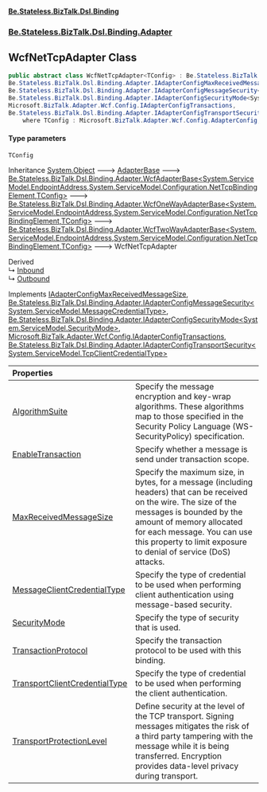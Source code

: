 #### [Be.Stateless.BizTalk.Dsl.Binding](README.md 'README')
### [Be.Stateless.BizTalk.Dsl.Binding.Adapter](Be.Stateless.BizTalk.Dsl.Binding.Adapter.md 'Be.Stateless.BizTalk.Dsl.Binding.Adapter')

## WcfNetTcpAdapter<TConfig> Class

```csharp
public abstract class WcfNetTcpAdapter<TConfig> : Be.Stateless.BizTalk.Dsl.Binding.Adapter.WcfTwoWayAdapterBase<System.ServiceModel.EndpointAddress, System.ServiceModel.Configuration.NetTcpBindingElement, TConfig>,
Be.Stateless.BizTalk.Dsl.Binding.Adapter.IAdapterConfigMaxReceivedMessageSize,
Be.Stateless.BizTalk.Dsl.Binding.Adapter.IAdapterConfigMessageSecurity<System.ServiceModel.MessageCredentialType>,
Be.Stateless.BizTalk.Dsl.Binding.Adapter.IAdapterConfigSecurityMode<System.ServiceModel.SecurityMode>,
Microsoft.BizTalk.Adapter.Wcf.Config.IAdapterConfigTransactions,
Be.Stateless.BizTalk.Dsl.Binding.Adapter.IAdapterConfigTransportSecurity<System.ServiceModel.TcpClientCredentialType>
    where TConfig : Microsoft.BizTalk.Adapter.Wcf.Config.AdapterConfig, Microsoft.BizTalk.Adapter.Wcf.Config.IAdapterConfigAddress, Microsoft.BizTalk.Adapter.Wcf.Config.IAdapterConfigIdentity, Microsoft.BizTalk.Adapter.Wcf.Config.IAdapterConfigInboundMessageMarshalling, Microsoft.BizTalk.Adapter.Wcf.Config.IAdapterConfigNetTcpBinding, Microsoft.BizTalk.Adapter.Wcf.Config.IAdapterConfigNetTcpSecurity, Microsoft.BizTalk.Adapter.Wcf.Config.IAdapterConfigNetTcpTransactions, Microsoft.BizTalk.Adapter.Wcf.Config.IAdapterConfigOutboundMessageMarshalling, Microsoft.BizTalk.Adapter.Wcf.Config.IAdapterConfigTimeouts, new()
```
#### Type parameters

<a name='Be.Stateless.BizTalk.Dsl.Binding.Adapter.WcfNetTcpAdapter_TConfig_.TConfig'></a>

`TConfig`

Inheritance [System.Object](https://docs.microsoft.com/en-us/dotnet/api/System.Object 'System.Object') &#129106; [AdapterBase](AdapterBase.md 'Be.Stateless.BizTalk.Dsl.Binding.Adapter.AdapterBase') &#129106; [Be.Stateless.BizTalk.Dsl.Binding.Adapter.WcfAdapterBase&lt;](WcfAdapterBase_TAddress,TBinding,TConfig_.md 'Be.Stateless.BizTalk.Dsl.Binding.Adapter.WcfAdapterBase<TAddress,TBinding,TConfig>')[System.ServiceModel.EndpointAddress](https://docs.microsoft.com/en-us/dotnet/api/System.ServiceModel.EndpointAddress 'System.ServiceModel.EndpointAddress')[,](WcfAdapterBase_TAddress,TBinding,TConfig_.md 'Be.Stateless.BizTalk.Dsl.Binding.Adapter.WcfAdapterBase<TAddress,TBinding,TConfig>')[System.ServiceModel.Configuration.NetTcpBindingElement](https://docs.microsoft.com/en-us/dotnet/api/System.ServiceModel.Configuration.NetTcpBindingElement 'System.ServiceModel.Configuration.NetTcpBindingElement')[,](WcfAdapterBase_TAddress,TBinding,TConfig_.md 'Be.Stateless.BizTalk.Dsl.Binding.Adapter.WcfAdapterBase<TAddress,TBinding,TConfig>')[TConfig](WcfNetTcpAdapter_TConfig_.md#Be.Stateless.BizTalk.Dsl.Binding.Adapter.WcfNetTcpAdapter_TConfig_.TConfig 'Be.Stateless.BizTalk.Dsl.Binding.Adapter.WcfNetTcpAdapter<TConfig>.TConfig')[&gt;](WcfAdapterBase_TAddress,TBinding,TConfig_.md 'Be.Stateless.BizTalk.Dsl.Binding.Adapter.WcfAdapterBase<TAddress,TBinding,TConfig>') &#129106; [Be.Stateless.BizTalk.Dsl.Binding.Adapter.WcfOneWayAdapterBase&lt;](WcfOneWayAdapterBase_TAddress,TBinding,TConfig_.md 'Be.Stateless.BizTalk.Dsl.Binding.Adapter.WcfOneWayAdapterBase<TAddress,TBinding,TConfig>')[System.ServiceModel.EndpointAddress](https://docs.microsoft.com/en-us/dotnet/api/System.ServiceModel.EndpointAddress 'System.ServiceModel.EndpointAddress')[,](WcfOneWayAdapterBase_TAddress,TBinding,TConfig_.md 'Be.Stateless.BizTalk.Dsl.Binding.Adapter.WcfOneWayAdapterBase<TAddress,TBinding,TConfig>')[System.ServiceModel.Configuration.NetTcpBindingElement](https://docs.microsoft.com/en-us/dotnet/api/System.ServiceModel.Configuration.NetTcpBindingElement 'System.ServiceModel.Configuration.NetTcpBindingElement')[,](WcfOneWayAdapterBase_TAddress,TBinding,TConfig_.md 'Be.Stateless.BizTalk.Dsl.Binding.Adapter.WcfOneWayAdapterBase<TAddress,TBinding,TConfig>')[TConfig](WcfNetTcpAdapter_TConfig_.md#Be.Stateless.BizTalk.Dsl.Binding.Adapter.WcfNetTcpAdapter_TConfig_.TConfig 'Be.Stateless.BizTalk.Dsl.Binding.Adapter.WcfNetTcpAdapter<TConfig>.TConfig')[&gt;](WcfOneWayAdapterBase_TAddress,TBinding,TConfig_.md 'Be.Stateless.BizTalk.Dsl.Binding.Adapter.WcfOneWayAdapterBase<TAddress,TBinding,TConfig>') &#129106; [Be.Stateless.BizTalk.Dsl.Binding.Adapter.WcfTwoWayAdapterBase&lt;](WcfTwoWayAdapterBase_TAddress,TBinding,TConfig_.md 'Be.Stateless.BizTalk.Dsl.Binding.Adapter.WcfTwoWayAdapterBase<TAddress,TBinding,TConfig>')[System.ServiceModel.EndpointAddress](https://docs.microsoft.com/en-us/dotnet/api/System.ServiceModel.EndpointAddress 'System.ServiceModel.EndpointAddress')[,](WcfTwoWayAdapterBase_TAddress,TBinding,TConfig_.md 'Be.Stateless.BizTalk.Dsl.Binding.Adapter.WcfTwoWayAdapterBase<TAddress,TBinding,TConfig>')[System.ServiceModel.Configuration.NetTcpBindingElement](https://docs.microsoft.com/en-us/dotnet/api/System.ServiceModel.Configuration.NetTcpBindingElement 'System.ServiceModel.Configuration.NetTcpBindingElement')[,](WcfTwoWayAdapterBase_TAddress,TBinding,TConfig_.md 'Be.Stateless.BizTalk.Dsl.Binding.Adapter.WcfTwoWayAdapterBase<TAddress,TBinding,TConfig>')[TConfig](WcfNetTcpAdapter_TConfig_.md#Be.Stateless.BizTalk.Dsl.Binding.Adapter.WcfNetTcpAdapter_TConfig_.TConfig 'Be.Stateless.BizTalk.Dsl.Binding.Adapter.WcfNetTcpAdapter<TConfig>.TConfig')[&gt;](WcfTwoWayAdapterBase_TAddress,TBinding,TConfig_.md 'Be.Stateless.BizTalk.Dsl.Binding.Adapter.WcfTwoWayAdapterBase<TAddress,TBinding,TConfig>') &#129106; WcfNetTcpAdapter<TConfig>

Derived  
&#8627; [Inbound](WcfNetTcpAdapter.Inbound.md 'Be.Stateless.BizTalk.Dsl.Binding.Adapter.WcfNetTcpAdapter.Inbound')  
&#8627; [Outbound](WcfNetTcpAdapter.Outbound.md 'Be.Stateless.BizTalk.Dsl.Binding.Adapter.WcfNetTcpAdapter.Outbound')

Implements [IAdapterConfigMaxReceivedMessageSize](IAdapterConfigMaxReceivedMessageSize.md 'Be.Stateless.BizTalk.Dsl.Binding.Adapter.IAdapterConfigMaxReceivedMessageSize'), [Be.Stateless.BizTalk.Dsl.Binding.Adapter.IAdapterConfigMessageSecurity&lt;](IAdapterConfigMessageSecurity_T_.md 'Be.Stateless.BizTalk.Dsl.Binding.Adapter.IAdapterConfigMessageSecurity<T>')[System.ServiceModel.MessageCredentialType](https://docs.microsoft.com/en-us/dotnet/api/System.ServiceModel.MessageCredentialType 'System.ServiceModel.MessageCredentialType')[&gt;](IAdapterConfigMessageSecurity_T_.md 'Be.Stateless.BizTalk.Dsl.Binding.Adapter.IAdapterConfigMessageSecurity<T>'), [Be.Stateless.BizTalk.Dsl.Binding.Adapter.IAdapterConfigSecurityMode&lt;](IAdapterConfigSecurityMode_T_.md 'Be.Stateless.BizTalk.Dsl.Binding.Adapter.IAdapterConfigSecurityMode<T>')[System.ServiceModel.SecurityMode](https://docs.microsoft.com/en-us/dotnet/api/System.ServiceModel.SecurityMode 'System.ServiceModel.SecurityMode')[&gt;](IAdapterConfigSecurityMode_T_.md 'Be.Stateless.BizTalk.Dsl.Binding.Adapter.IAdapterConfigSecurityMode<T>'), [Microsoft.BizTalk.Adapter.Wcf.Config.IAdapterConfigTransactions](https://docs.microsoft.com/en-us/dotnet/api/Microsoft.BizTalk.Adapter.Wcf.Config.IAdapterConfigTransactions 'Microsoft.BizTalk.Adapter.Wcf.Config.IAdapterConfigTransactions'), [Be.Stateless.BizTalk.Dsl.Binding.Adapter.IAdapterConfigTransportSecurity&lt;](IAdapterConfigTransportSecurity_T_.md 'Be.Stateless.BizTalk.Dsl.Binding.Adapter.IAdapterConfigTransportSecurity<T>')[System.ServiceModel.TcpClientCredentialType](https://docs.microsoft.com/en-us/dotnet/api/System.ServiceModel.TcpClientCredentialType 'System.ServiceModel.TcpClientCredentialType')[&gt;](IAdapterConfigTransportSecurity_T_.md 'Be.Stateless.BizTalk.Dsl.Binding.Adapter.IAdapterConfigTransportSecurity<T>')

| Properties | |
| :--- | :--- |
| [AlgorithmSuite](WcfNetTcpAdapter_TConfig_.AlgorithmSuite.md 'Be.Stateless.BizTalk.Dsl.Binding.Adapter.WcfNetTcpAdapter<TConfig>.AlgorithmSuite') | Specify the message encryption and key-wrap algorithms. These algorithms map to those specified in the Security Policy Language (WS-SecurityPolicy) specification. |
| [EnableTransaction](WcfNetTcpAdapter_TConfig_.EnableTransaction.md 'Be.Stateless.BizTalk.Dsl.Binding.Adapter.WcfNetTcpAdapter<TConfig>.EnableTransaction') | Specify whether a message is send under transaction scope. |
| [MaxReceivedMessageSize](WcfNetTcpAdapter_TConfig_.MaxReceivedMessageSize.md 'Be.Stateless.BizTalk.Dsl.Binding.Adapter.WcfNetTcpAdapter<TConfig>.MaxReceivedMessageSize') | Specify the maximum size, in bytes, for a message (including headers) that can be received on the wire. The size of the messages is bounded by the amount of memory allocated for each message. You can use this property to limit exposure to denial of service (DoS) attacks. |
| [MessageClientCredentialType](WcfNetTcpAdapter_TConfig_.MessageClientCredentialType.md 'Be.Stateless.BizTalk.Dsl.Binding.Adapter.WcfNetTcpAdapter<TConfig>.MessageClientCredentialType') | Specify the type of credential to be used when performing client authentication using message-based security. |
| [SecurityMode](WcfNetTcpAdapter_TConfig_.SecurityMode.md 'Be.Stateless.BizTalk.Dsl.Binding.Adapter.WcfNetTcpAdapter<TConfig>.SecurityMode') | Specify the type of security that is used. |
| [TransactionProtocol](WcfNetTcpAdapter_TConfig_.TransactionProtocol.md 'Be.Stateless.BizTalk.Dsl.Binding.Adapter.WcfNetTcpAdapter<TConfig>.TransactionProtocol') | Specify the transaction protocol to be used with this binding. |
| [TransportClientCredentialType](WcfNetTcpAdapter_TConfig_.TransportClientCredentialType.md 'Be.Stateless.BizTalk.Dsl.Binding.Adapter.WcfNetTcpAdapter<TConfig>.TransportClientCredentialType') | Specify the type of credential to be used when performing the client authentication. |
| [TransportProtectionLevel](WcfNetTcpAdapter_TConfig_.TransportProtectionLevel.md 'Be.Stateless.BizTalk.Dsl.Binding.Adapter.WcfNetTcpAdapter<TConfig>.TransportProtectionLevel') | Define security at the level of the TCP transport. Signing messages mitigates the risk of a third party tampering with the message while it is being transferred. Encryption provides data-level privacy during transport. |
